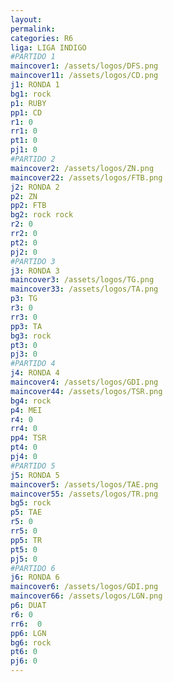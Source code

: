 ```yaml
---
layout: 
permalink: 
categories: R6
liga: LIGA INDIGO
#PARTIDO 1
maincover1: /assets/logos/DFS.png
maincover11: /assets/logos/CD.png
j1: RONDA 1
bg1: rock
p1: RUBY
pp1: CD
r1: 0
rr1: 0
pt1: 0
pj1: 0
#PARTIDO 2
maincover2: /assets/logos/ZN.png
maincover22: /assets/logos/FTB.png
j2: RONDA 2
p2: ZN
pp2: FTB
bg2: rock rock
r2: 0
rr2: 0
pt2: 0
pj2: 0
#PARTIDO 3
j3: RONDA 3
maincover3: /assets/logos/TG.png
maincover33: /assets/logos/TA.png
p3: TG
r3: 0
rr3: 0
pp3: TA
bg3: rock
pt3: 0
pj3: 0
#PARTIDO 4
j4: RONDA 4
maincover4: /assets/logos/GDI.png
maincover44: /assets/logos/TSR.png
bg4: rock 
p4: MEI
r4: 0
rr4: 0
pp4: TSR
pt4: 0
pj4: 0
#PARTIDO 5
j5: RONDA 5
maincover5: /assets/logos/TAE.png
maincover55: /assets/logos/TR.png
bg5: rock 
p5: TAE
r5: 0
rr5: 0
pp5: TR
pt5: 0
pj5: 0
#PARTIDO 6
j6: RONDA 6
maincover6: /assets/logos/GDI.png
maincover66: /assets/logos/LGN.png
p6: DUAT
r6: 0
rr6:  0
pp6: LGN
bg6: rock
pt6: 0
pj6: 0
---
```

